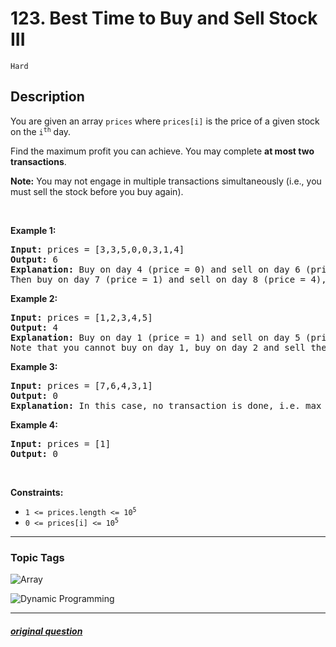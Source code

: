 # 123. Best Time to Buy and Sell Stock III

`Hard`

## Description

<p>You are given an array <code>prices</code> where <code>prices[i]</code> is the price of a given stock on the <code>i<sup>th</sup></code> day.</p>

<p>Find the maximum profit you can achieve. You may complete <strong>at most two transactions</strong>.</p>

<p><strong>Note:</strong> You may not engage in multiple transactions simultaneously (i.e., you must sell the stock before you buy again).</p>

<p>&nbsp;</p>
<p><strong>Example 1:</strong></p>

<pre>
<strong>Input:</strong> prices = [3,3,5,0,0,3,1,4]
<strong>Output:</strong> 6
<strong>Explanation:</strong> Buy on day 4 (price = 0) and sell on day 6 (price = 3), profit = 3-0 = 3.
Then buy on day 7 (price = 1) and sell on day 8 (price = 4), profit = 4-1 = 3.</pre>

<p><strong>Example 2:</strong></p>

<pre>
<strong>Input:</strong> prices = [1,2,3,4,5]
<strong>Output:</strong> 4
<strong>Explanation:</strong> Buy on day 1 (price = 1) and sell on day 5 (price = 5), profit = 5-1 = 4.
Note that you cannot buy on day 1, buy on day 2 and sell them later, as you are engaging multiple transactions at the same time. You must sell before buying again.
</pre>

<p><strong>Example 3:</strong></p>

<pre>
<strong>Input:</strong> prices = [7,6,4,3,1]
<strong>Output:</strong> 0
<strong>Explanation:</strong> In this case, no transaction is done, i.e. max profit = 0.
</pre>

<p><strong>Example 4:</strong></p>

<pre>
<strong>Input:</strong> prices = [1]
<strong>Output:</strong> 0
</pre>

<p>&nbsp;</p>
<p><strong>Constraints:</strong></p>

<ul>
	<li><code>1 &lt;= prices.length &lt;= 10<sup>5</sup></code></li>
	<li><code>0 &lt;= prices[i] &lt;= 10<sup>5</sup></code></li>
</ul>


---

### Topic Tags

[array]: https://img.shields.io/badge/-Array-EF9A9A
[dynamic-programming]: https://img.shields.io/badge/-Dynamic%20Programming-B39DDB

![Array][array]

![Dynamic Programming][dynamic-programming]

---

##### [original question](https://leetcode.com/problems/best-time-to-buy-and-sell-stock-iii)
